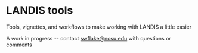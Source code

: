 # LANDIS tools
 Tools, vignettes, and workflows to make working with LANDIS a little easier

A work in progress -- contact swflake@ncsu.edu with questions or comments